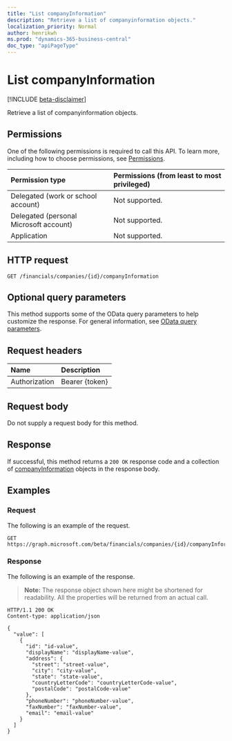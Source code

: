 ```yaml
---
title: "List companyInformation"
description: "Retrieve a list of companyinformation objects."
localization_priority: Normal
author: henrikwh
ms.prod: "dynamics-365-business-central"
doc_type: "apiPageType"
---
```


# List companyInformation

[!INCLUDE [beta-disclaimer](../../includes/beta-disclaimer.md)]

Retrieve a list of companyinformation objects.

## Permissions

One of the following permissions is required to call this API. To learn more, including how to choose permissions, see [Permissions](/graph/permissions-reference).

| Permission type                        | Permissions (from least to most privileged) |
|:---------------------------------------|:--------------------------------------------|
| Delegated (work or school account)     | Not supported. |
| Delegated (personal Microsoft account) | Not supported. |
| Application                            | Not supported. |

## HTTP request

<!-- { "blockType": "ignored" } -->

```http
GET /financials/companies/{id}/companyInformation
```

## Optional query parameters

This method supports some of the OData query parameters to help customize the response. For general information, see [OData query parameters](/graph/query-parameters).

## Request headers

| Name      |Description|
|:----------|:----------|
| Authorization | Bearer {token} |

## Request body

Do not supply a request body for this method.

## Response

If successful, this method returns a `200 OK` response code and a collection of [companyInformation](../resources/dynamics-companyinformation.md) objects in the response body.

## Examples

### Request

The following is an example of the request.
<!-- {
  "blockType": "request",
  "name": "get_companyinformation"
}-->

```http
GET https://graph.microsoft.com/beta/financials/companies/{id}/companyInformation
```

### Response

The following is an example of the response.

> **Note:** The response object shown here might be shortened for readability. All the properties will be returned from an actual call.

<!-- {
  "blockType": "response",
  "truncated": true,
  "@odata.type": "microsoft.graph.companyInformation",
  "isCollection": true
} -->

```http
HTTP/1.1 200 OK
Content-type: application/json

{
  "value": [
    {
      "id": "id-value",
      "displayName": "displayName-value",
      "address": {
        "street": "street-value",
        "city": "city-value",
        "state": "state-value",
        "countryLetterCode": "countryLetterCode-value",
        "postalCode": "postalCode-value"
      },
      "phoneNumber": "phoneNumber-value",
      "faxNumber": "faxNumber-value",
      "email": "email-value"
    }
  ]
}
```

<!-- uuid: 16cd6b66-4b1a-43a1-adaf-3a886856ed98
2019-02-04 14:57:30 UTC -->
<!-- {
  "type": "#page.annotation",
  "description": "List companyInformation",
  "keywords": "",
  "section": "documentation",
  "tocPath": ""
}-->